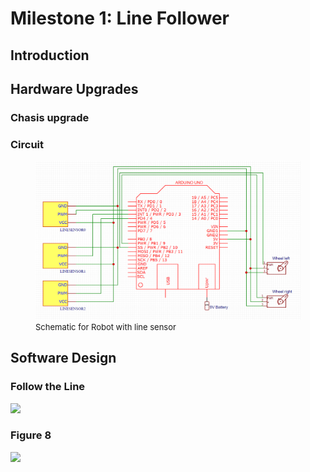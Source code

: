 # Milestone 1: Line Follower

## Introduction

## Hardware Upgrades

### Chasis upgrade

### Circuit
<figure>
    <img src="https://raw.githubusercontent.com/PBC48/ECE-3400-Fall-2018/master/docs/images/Schematic-RobotLineSensing.PNG" width="800"/>
    <font size="2">
    <figcaption> Schematic for Robot with line sensor
    </figcaption>
    </font>
</figure>


## Software Design

### Follow the Line


<a><img src="https://raw.githubusercontent.com/PBC48/ECE-3400-Fall-2018/master/docs/images/milestone1/gif-followLine.gif" width = "1200" height = "auto"></a>

### Figure 8



<a><img src="https://raw.githubusercontent.com/PBC48/ECE-3400-Fall-2018/master/docs/images/milestone1/gif-figure8.gif" width = "400" height = "auto"></a>